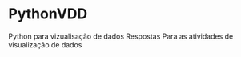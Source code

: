 # PythonVDD
Python para vizualisação de dados
Respostas Para as atividades de visualização de dados
